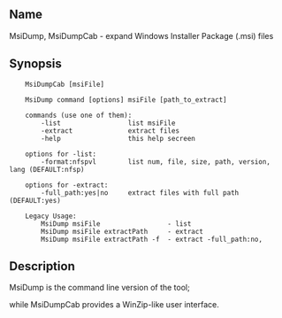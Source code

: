 ## Name

MsiDump, MsiDumpCab - expand Windows Installer Package (.msi) files

## Synopsis
```
    MsiDumpCab [msiFile]

    MsiDump command [options] msiFile [path_to_extract]

    commands (use one of them):
        -list                 list msiFile
        -extract              extract files
        -help                 this help secreen

    options for -list:
        -format:nfspvl        list num, file, size, path, version, lang (DEFAULT:nfsp)

    options for -extract:
        -full_path:yes|no     extract files with full path (DEFAULT:yes)

    Legacy Usage:
        MsiDump msiFile                 - list
        MsiDump msiFile extractPath     - extract
        MsiDump msiFile extractPath -f  - extract -full_path:no,
```

## Description

MsiDump is the command line version of the tool;

while MsiDumpCab provides a WinZip-like user interface.
